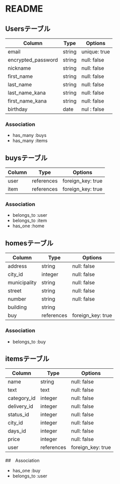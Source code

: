 # README

## Usersテーブル

| Column             | Type       | Options                        |
| ------------------ | ---------- | ------------------------------ |
| email              | string     | unique: true                   |
| encrypted_password | string     | null: false                    |
| nickname           | string     | null: false                    |
| first_name         | string     | null: false                    |
| last_name          | string     | null: false                    |
| last_name_kana     | string     | null: false                    |
| first_name_kana    | string     | null: false                    |
| birthday           | date       | nul : false                    |

### Association
- has_many :buys
- has_many :items


## buysテーブル

| Column    | Type       | Options                        |
| --------- | ---------- | ------------------------------ |
| user      | references | foreign_key: true              |
| item      | references | foreign_key: true              |

### Association
- belongs_to :user
- belongs_to :item
- has_one :home


## homesテーブル

| Column        | Type          | Options                        |
| ------------- | ------------- | ------------------------------ |
| address       | string        | null: false                    |
| city_id       | integer       | null: false                    |
| municipality  | string        | null: false                    |
| street        | string        | null: false                    |
| number        | string        | null: false                    |
| building      | string        |                                |
| buy           | references    | foreign_key: true              |


### Association
- belongs_to :buy



## itemsテーブル

| Column       | Type              | Options                        |
| ------------ | ----------------- | ------------------------------ |
| name         | string            | null: false                    |
| text         | text              | null: false                    |
| category_id  | integer           | null: false                    |
| delivery_id  | integer           | null: false                    |
| status_id    | integer           | null: false                    |
| city_id      | integer           | null: false                    |
| days_id      | integer           | null: false                    |
| price        | integer           | null: false                    |
| user         | references        | foreign_key: true              |

##　Association
- has_one :buy
- belongs_to :user
